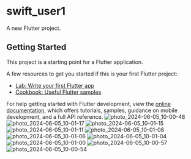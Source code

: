 # swift_user1

A new Flutter project.

## Getting Started

This project is a starting point for a Flutter application.

A few resources to get you started if this is your first Flutter project:

- [Lab: Write your first Flutter app](https://docs.flutter.dev/get-started/codelab)
- [Cookbook: Useful Flutter samples](https://docs.flutter.dev/cookbook)

For help getting started with Flutter development, view the
[online documentation](https://docs.flutter.dev/), which offers tutorials,
samples, guidance on mobile development, and a full API reference.
![photo_2024-06-05_10-00-48](https://github.com/OmarHaoui/Swift_User/assets/90679292/abc15486-d548-45aa-920e-fcc290120f97)
![photo_2024-06-05_10-01-17](https://github.com/OmarHaoui/Swift_User/assets/90679292/40ebe33b-97bd-4638-a765-cc4b147b011f)
![photo_2024-06-05_10-01-15](https://github.com/OmarHaoui/Swift_User/assets/90679292/a76d5f05-04ab-44db-b6c8-d7eeb97eaf78)
![photo_2024-06-05_10-01-11](https://github.com/OmarHaoui/Swift_User/assets/90679292/1f6a7378-3aff-4a71-ba2f-7f8f4c873d63)
![photo_2024-06-05_10-01-08](https://github.com/OmarHaoui/Swift_User/assets/90679292/6177f637-37df-4423-aabb-b2ceb6c77cb1)
![photo_2024-06-05_10-01-06](https://github.com/OmarHaoui/Swift_User/assets/90679292/43a8ceef-677d-4bbe-95b1-7cd7e24cfbcf)
![photo_2024-06-05_10-01-04](https://github.com/OmarHaoui/Swift_User/assets/90679292/9dbe693e-1398-434c-ba07-d007b762720c)
![photo_2024-06-05_10-01-00](https://github.com/OmarHaoui/Swift_User/assets/90679292/a034b77c-7603-4ef4-b540-6d912a0bcae2)
![photo_2024-06-05_10-00-57](https://github.com/OmarHaoui/Swift_User/assets/90679292/b31b5802-ef1d-408a-858a-0fe4a14fe2a9)
![photo_2024-06-05_10-00-54](https://github.com/OmarHaoui/Swift_User/assets/90679292/cf289240-4f35-4e35-b94a-0b6daebbdbaa)
